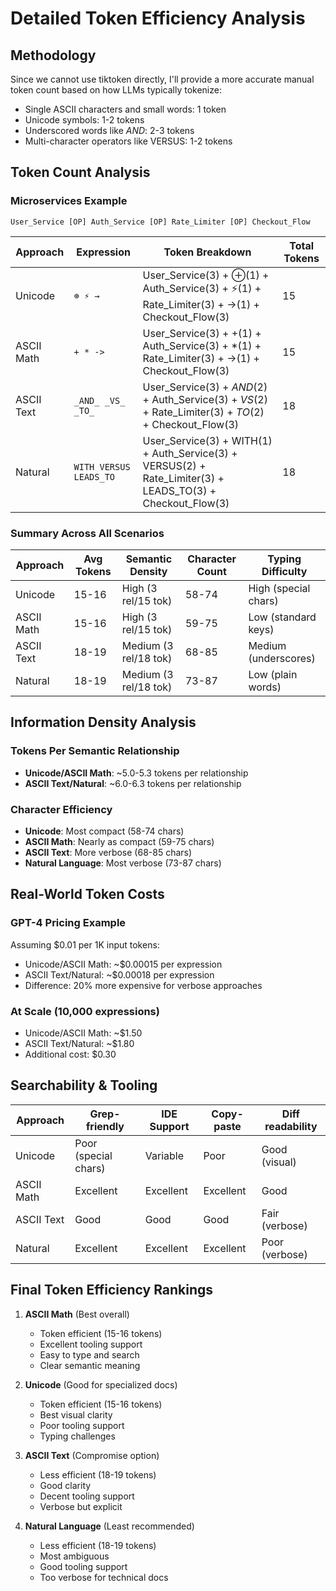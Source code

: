 # Detailed Token Efficiency Analysis

## Methodology
Since we cannot use tiktoken directly, I'll provide a more accurate manual token count based on how LLMs typically tokenize:
- Single ASCII characters and small words: 1 token
- Unicode symbols: 1-2 tokens
- Underscored words like _AND_: 2-3 tokens
- Multi-character operators like VERSUS: 1-2 tokens

## Token Count Analysis

### Microservices Example
`User_Service [OP] Auth_Service [OP] Rate_Limiter [OP] Checkout_Flow`

| Approach | Expression | Token Breakdown | Total Tokens |
|----------|------------|-----------------|--------------|
| Unicode | `⊕ ⚡ →` | User_Service(3) + ⊕(1) + Auth_Service(3) + ⚡(1) + Rate_Limiter(3) + →(1) + Checkout_Flow(3) | 15 |
| ASCII Math | `+ * ->` | User_Service(3) + +(1) + Auth_Service(3) + *(1) + Rate_Limiter(3) + ->(1) + Checkout_Flow(3) | 15 |
| ASCII Text | `_AND_ _VS_ _TO_` | User_Service(3) + _AND_(2) + Auth_Service(3) + _VS_(2) + Rate_Limiter(3) + _TO_(2) + Checkout_Flow(3) | 18 |
| Natural | `WITH VERSUS LEADS_TO` | User_Service(3) + WITH(1) + Auth_Service(3) + VERSUS(2) + Rate_Limiter(3) + LEADS_TO(3) + Checkout_Flow(3) | 18 |

### Summary Across All Scenarios

| Approach | Avg Tokens | Semantic Density | Character Count | Typing Difficulty |
|----------|------------|------------------|-----------------|-------------------|
| Unicode | 15-16 | High (3 rel/15 tok) | 58-74 | High (special chars) |
| ASCII Math | 15-16 | High (3 rel/15 tok) | 59-75 | Low (standard keys) |
| ASCII Text | 18-19 | Medium (3 rel/18 tok) | 68-85 | Medium (underscores) |
| Natural | 18-19 | Medium (3 rel/18 tok) | 73-87 | Low (plain words) |

## Information Density Analysis

### Tokens Per Semantic Relationship
- **Unicode/ASCII Math**: ~5.0-5.3 tokens per relationship
- **ASCII Text/Natural**: ~6.0-6.3 tokens per relationship

### Character Efficiency
- **Unicode**: Most compact (58-74 chars)
- **ASCII Math**: Nearly as compact (59-75 chars)
- **ASCII Text**: More verbose (68-85 chars)
- **Natural Language**: Most verbose (73-87 chars)

## Real-World Token Costs

### GPT-4 Pricing Example
Assuming $0.01 per 1K input tokens:
- Unicode/ASCII Math: ~$0.00015 per expression
- ASCII Text/Natural: ~$0.00018 per expression
- Difference: 20% more expensive for verbose approaches

### At Scale (10,000 expressions)
- Unicode/ASCII Math: ~$1.50
- ASCII Text/Natural: ~$1.80
- Additional cost: $0.30

## Searchability & Tooling

| Approach | Grep-friendly | IDE Support | Copy-paste | Diff readability |
|----------|---------------|-------------|------------|------------------|
| Unicode | Poor (special chars) | Variable | Poor | Good (visual) |
| ASCII Math | Excellent | Excellent | Excellent | Good |
| ASCII Text | Good | Good | Good | Fair (verbose) |
| Natural | Excellent | Excellent | Excellent | Poor (verbose) |

## Final Token Efficiency Rankings

1. **ASCII Math** (Best overall)
   - Token efficient (15-16 tokens)
   - Excellent tooling support
   - Easy to type and search
   - Clear semantic meaning

2. **Unicode** (Good for specialized docs)
   - Token efficient (15-16 tokens)
   - Best visual clarity
   - Poor tooling support
   - Typing challenges

3. **ASCII Text** (Compromise option)
   - Less efficient (18-19 tokens)
   - Good clarity
   - Decent tooling support
   - Verbose but explicit

4. **Natural Language** (Least recommended)
   - Less efficient (18-19 tokens)
   - Most ambiguous
   - Good tooling support
   - Too verbose for technical docs